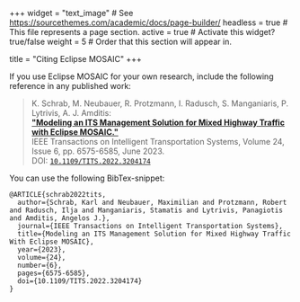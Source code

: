 +++
widget = "text_image"  # See https://sourcethemes.com/academic/docs/page-builder/
headless = true  # This file represents a page section.
active = true  # Activate this widget? true/false
weight = 5  # Order that this section will appear in.

title = "Citing Eclipse MOSAIC"
+++

If you use Eclipse MOSAIC for your own research, include the following reference in any published work:

> K. Schrab, M. Neubauer, R. Protzmann, I. Radusch, S. Manganiaris, P. Lytrivis, A. J. Amditis:\
> **["Modeling an ITS Management Solution for Mixed Highway Traffic with Eclipse MOSAIC."](https://ieeexplore.ieee.org/document/9901467)**\
> IEEE Transactions on Intelligent Transportation Systems, Volume 24, Issue 6, pp. 6575-6585, June 2023. \
> DOI: [`10.1109/TITS.2022.3204174`](https://doi.org/10.1109/TITS.2022.3204174)

You can use the following BibTex-snippet: 

```
@ARTICLE{schrab2022tits,
  author={Schrab, Karl and Neubauer, Maximilian and Protzmann, Robert and Radusch, Ilja and Manganiaris, Stamatis and Lytrivis, Panagiotis and Amditis, Angelos J.},
  journal={IEEE Transactions on Intelligent Transportation Systems}, 
  title={Modeling an ITS Management Solution for Mixed Highway Traffic With Eclipse MOSAIC}, 
  year={2023},
  volume={24},
  number={6},
  pages={6575-6585},
  doi={10.1109/TITS.2022.3204174}
}
```
